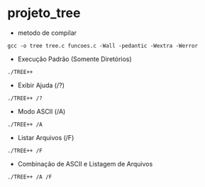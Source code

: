 # projeto_tree

- metodo de compilar

```
gcc -o tree tree.c funcoes.c -Wall -pedantic -Wextra -Werror
```

-  Execução Padrão (Somente Diretórios)

```
./TREE++
```

- Exibir Ajuda (/?)

```
./TREE++ /?
```

- Modo ASCII (/A)

```
./TREE++ /A
```

- Listar Arquivos (/F)

```
./TREE++ /F
```

- Combinação de ASCII e Listagem de Arquivos

```
./TREE++ /A /F
```


